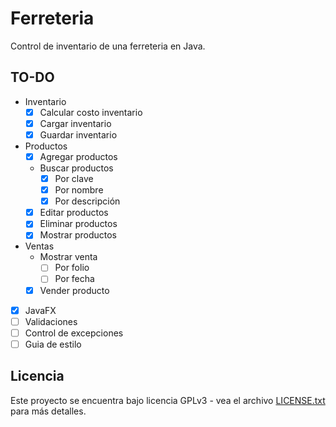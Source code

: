 # Ferreteria

Control de inventario de una ferreteria en Java.

## TO-DO

- Inventario
  - [x] Calcular costo inventario
  - [x] Cargar inventario
  - [x] Guardar inventario
- Productos
  - [x] Agregar productos
  - Buscar productos
    - [x] Por clave
    - [x] Por nombre
    - [x] Por descripción
  - [x] Editar productos
  - [x] Eliminar productos
  - [x] Mostrar productos
- Ventas
  - Mostrar venta
    - [ ] Por folio
    - [ ] Por fecha
  - [x] Vender producto
- [x] JavaFX
- [ ] Validaciones
- [ ] Control de excepciones
- [ ] Guia de estilo

## Licencia

Este proyecto se encuentra bajo licencia GPLv3 - vea el archivo [LICENSE.txt](LICENSE.txt) para más detalles.